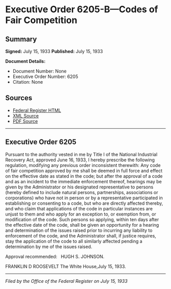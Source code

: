 # Executive Order 6205-B—Codes of Fair Competition

## Summary

**Signed:** July 15, 1933
**Published:** July 15, 1933

**Document Details:**
- Document Number: None
- Executive Order Number: 6205
- Citation: None

## Sources
- [Federal Register HTML](https://www.presidency.ucsb.edu/documents/executive-order-6205-b-codes-fair-competition)
- [XML Source](None)
- [PDF Source](None)

---

## Executive Order 6205

Pursuant to the authority vested in me by Title I of the National Industrial Recovery Act, approved June 16, 1933, I hereby prescribe the following regulation, modifying any previous order inconsistent therewith:
Any code of fair competition approved by me shall be deemed in full force and effect on the effective date as stated in the code; but after the approval of a code and as an incident to the immediate enforcement thereof, hearings may be given by the Administrator or his designated representative to persons (hereby defined to include natural persons, partnerships, associations or corporations) who have not in person or by a representative participated in establishing or consenting to a code, but who are directly affected thereby, and who claim that applications of the code in particular instances are unjust to them and who apply for an exception to, or exemption from, or modification of the code. Such persons so applying, within ten days after the effective date of the code, shall be given an opportunity for a hearing and determination of the issues raised prior to incurring any liability to enforcement of the code, and the Administrator shall, if justice requires, stay the application of the code to all similarly affected pending a determination by me of the issues raised.

Approval recommended:   HUGH S. JOHNSON.

FRANKLIN D ROOSEVELT
The White House,July 15, 1933.

---

*Filed by the Office of the Federal Register on July 15, 1933*

